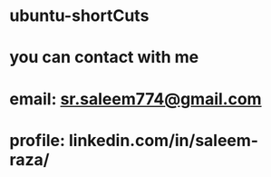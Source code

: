 # ubuntu-shortCuts
# you can contact with me
# email: sr.saleem774@gmail.com
# profile: linkedin.com/in/saleem-raza/
